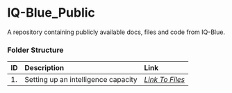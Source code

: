 # IQ-Blue_Public

A repository containing publicly available docs, files and code from IQ-Blue.

### Folder Structure

|ID|Description|Link|
| :------------| :------------ | :------------ |
|1.|Setting up an intelligence capacity|*[Link To Files]([https://github.com/Cale-Torino/Little_Apps/tree/main/1.%20C_Sharp](https://github.com/IQ-blue/IQ-Blue_Public/tree/main/1.%20Setting%20up%20an%20intelligence%20capacity))*|
